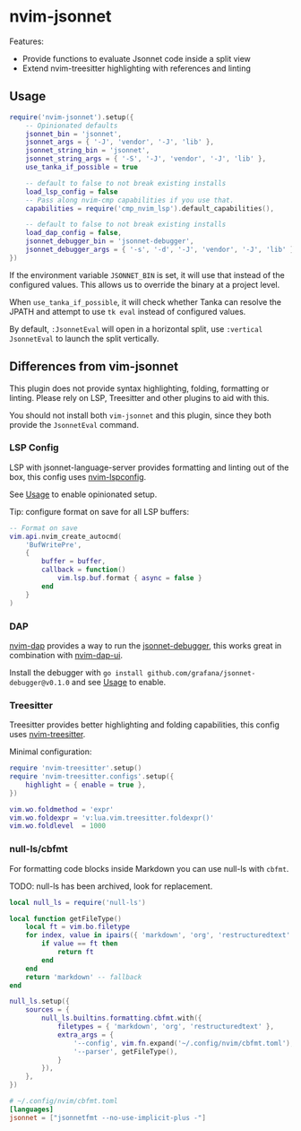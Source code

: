 # nvim-jsonnet

Features:
* Provide functions to evaluate Jsonnet code inside a split view
* Extend nvim-treesitter highlighting with references and linting

## Usage

```lua
require('nvim-jsonnet').setup({
    -- Opinionated defaults
    jsonnet_bin = 'jsonnet',
    jsonnet_args = { '-J', 'vendor', '-J', 'lib' },
    jsonnet_string_bin = 'jsonnet',
    jsonnet_string_args = { '-S', '-J', 'vendor', '-J', 'lib' },
    use_tanka_if_possible = true

    -- default to false to not break existing installs
    load_lsp_config = false
    -- Pass along nvim-cmp capabilities if you use that.
    capabilities = require('cmp_nvim_lsp').default_capabilities(),

    -- default to false to not break existing installs
    load_dap_config = false,
    jsonnet_debugger_bin = 'jsonnet-debugger',
    jsonnet_debugger_args = { '-s', '-d', '-J', 'vendor', '-J', 'lib' },
})
```

If the environment variable `JSONNET_BIN` is set, it will use that instead of the configured values. This allows us to override the binary at a project level.

When `use_tanka_if_possible`, it will check whether Tanka can resolve the JPATH and attempt to use `tk eval` instead of configured values.

By default, `:JsonnetEval` will open in a horizontal split, use `:vertical JsonnetEval` to launch the split vertically.

## Differences from vim-jsonnet

This plugin does not provide syntax highlighting, folding, formatting or linting. Please rely on LSP, Treesitter and other plugins to aid with this.

You should not install both `vim-jsonnet` and this plugin, since they both provide the `JsonnetEval` command.

### LSP Config

LSP with jsonnet-language-server provides formatting and linting out of the box, this config uses [nvim-lspconfig](https://github.com/neovim/nvim-lspconfig/).

See [Usage](#Usage) to enable opinionated setup.

Tip: configure format on save for all LSP buffers:
```lua
-- Format on save
vim.api.nvim_create_autocmd(
    'BufWritePre',
    {
        buffer = buffer,
        callback = function()
            vim.lsp.buf.format { async = false }
        end
    }
)
```

### DAP

[nvim-dap](https://github.com/mfussenegger/nvim-dap) provides a way to run the [jsonnet-debugger](https://github.com/grafana/jsonnet-debugger), this works great in combination with [nvim-dap-ui](https://github.com/rcarriga/nvim-dap-ui).

Install the debugger with `go install github.com/grafana/jsonnet-debugger@v0.1.0` and see [Usage](#Usage) to enable.

### Treesitter

Treesitter provides better highlighting and folding capabilities, this config uses [nvim-treesitter](https://github.com/nvim-treesitter/nvim-treesitter).

Minimal configuration:

```lua
require 'nvim-treesitter'.setup()
require 'nvim-treesitter.configs'.setup({
    highlight = { enable = true },
})

vim.wo.foldmethod = 'expr'
vim.wo.foldexpr = 'v:lua.vim.treesitter.foldexpr()'
vim.wo.foldlevel  = 1000
```

### null-ls/cbfmt

For formatting code blocks inside Markdown you can use null-ls with `cbfmt`.

TODO: null-ls has been archived, look for replacement.

```lua
local null_ls = require('null-ls')

local function getFileType()
    local ft = vim.bo.filetype
    for index, value in ipairs({ 'markdown', 'org', 'restructuredtext' }) do
        if value == ft then
            return ft
        end
    end
    return 'markdown' -- fallback
end

null_ls.setup({
    sources = {
        null_ls.builtins.formatting.cbfmt.with({
            filetypes = { 'markdown', 'org', 'restructuredtext' },
            extra_args = {
                '--config', vim.fn.expand('~/.config/nvim/cbfmt.toml'),
                '--parser', getFileType(),
            }
        }),
    },
})
```

```toml
# ~/.config/nvim/cbfmt.toml
[languages]
jsonnet = ["jsonnetfmt --no-use-implicit-plus -"]
```
